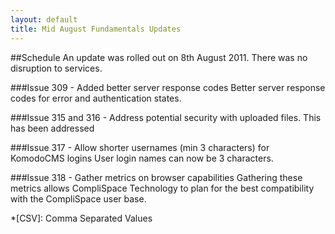 ```yaml
---
layout: default
title: Mid August Fundamentals Updates
---
```


##Schedule
An update was rolled out on 8th August 2011. There was no disruption to services.

###Issue 309 - Added better server response codes
Better server response codes for error and authentication states.

###Issue 315 and 316 - Address potential security with uploaded files.
This has been addressed

###Issue 317 - Allow shorter usernames (min 3 characters) for KomodoCMS logins
User login names can now be 3 characters.

###Issue 318 - Gather metrics on browser capabilities
Gathering these metrics allows CompliSpace Technology to plan for the
best compatibility with the CompliSpace user base.


[basic authentication]: http://www.freesoft.org/CIE/RFC/1945/67.htm
[Markdown]: http://daringfireball.net/projects/markdown/
[Markdown Extra]: http://michelf.com/projects/php-markdown/extra/
[Clear Cache]: http://www.wikihow.com/Clear-Your-Browser's-Cache

*[CSV]: Comma Separated Values

